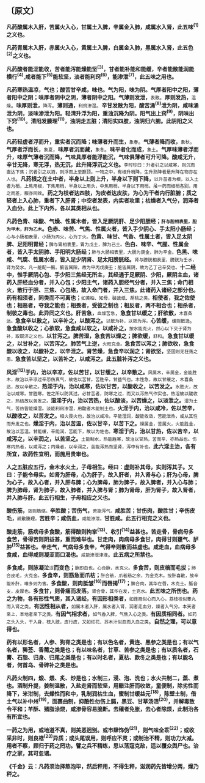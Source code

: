## 〔原文〕

**凡药酸属木入肝，苦属火入心，甘属土入脾，辛属金入肺，咸属水入肾，此五味<sup>(1)</sup>之义也。**

**凡药青属木入肝，赤属火入心，黄属土入脾，白属金入肺，黑属水入肾，此五色<sup>(2)</sup>之义也。**

**凡药酸者能涩能收，苦者能泻能燥能坚<sup>(3)</sup>，甘者能补能和能缓，辛者能散能润能横行<sup>(4)</sup>,咸者能下<sup>(5)</sup>能软坚，淡者能利窍<sup>(6)</sup>，能渗泄<sup>(7)</sup>，此五味之用也。**

**凡药寒热温凉，气也；酸苦甘辛咸，味也。气为阳，味为阴。气厚者阳中之阳，薄者阳中之阴；味厚者阴中之阴，薄者阴中之阳。气薄则发泄，**<small>表散</small>。**厚则发热，**<small>温燥</small>。**味厚则泄，**<small>降泻</small>。**薄则通，**<small>利窍渗湿</small>。**辛甘发散为阳，酸苦涌<sup>(8)</sup>泄为阴，咸味涌泄为阴，淡味渗泄为阳。轻清升浮为阳，重浊沉降为阴。阳气出上窍<sup>(9)</sup>，阴味出下窍<sup>(10)</sup>。清阳发腠理<sup>(11)</sup>，浊阴走五脏；清阳实四肢，浊阴归六腑。此阴阳之义也。**

**凡药轻虚者浮而升，重实者沉而降；味薄者升而生，**<small>象春</small>。**气薄者降而收，**<small>象秋</small>。**气厚者浮而长，**<small>象夏</small>，**味厚者沉而藏，**<small>象冬</small>。**味平者化而成，**<small>象土</small>。**气厚味薄者浮而升，味厚气薄者沉而降，气味具厚者能浮能沉，气味俱薄者可升可降。酸咸无升，辛甘无降，寒无浮，热无沉，此升降浮沉之义也。**<small>李时珍曰：升者引之以咸寒，则沉而直达下焦；沉者引之以酒，则浮而上至巅顶。一物之中，有根升梢降，生升熟降者是升降在物亦在人也</small>。**凡药根之在土中者，半身以上则上升，半身以下则下降，**<small>以升苗者为根，以入土者为梢，上焦用根，下焦用梢，半身以上用头，中焦用梢，半身以下用梢。虽一药而根梢各别，用之而差，服亦罔效</small>。**药之为枝者达四肢，为皮者达皮肤，为心为干者内行脏腑；质之轻者上入心肺，重者下入肝肾；中空者发表，内实者攻里；枯燥者入气分，润泽者入血分。此上下内外，各以其类相从也。**

**凡药色青、味酸、气燥、性属木者，皆入足厥阴肝、足少阳胆经；<small>肝与胆相表里，胆为甲木，肝为乙木</small>。色赤、味苦、气焦、性属火者，皆入手少阴心、手太阳小肠经；**<small>心与小肠相表里，小肠为丙火，心为丁火。</small>**色黄、味甘、气香、性属土者，皆入足太阴脾、足阳明胃经；**<small>脾与胃相表里，胃为戊土，脾为己土。</small>**色白、味辛、气腥、性属金者，皆入手太阴肺、手阳明大肠经；**<small>肺与大肠相表里，大肠为庚金，肺为辛金。</small>**色黑、味咸、气腐、性属水者，皆入足少阴肾、足太阳膀胱经。**<small>肾与膀胱相表里，膀胱为壬水，肾为癸水。凡一脏配一腑。腑皆属阳，故为甲丙戊庚壬；脏皆属阴，故为乙丁己辛癸也。</small>**十二经中，惟手厥阴心包、手少阳三焦经无所主，其经通于足厥阴、少阳，厥阴主血，诸药入肝经血分者，并入心包；少阳主气，诸药入胆经气分者，并入三焦；命门相火，散行于胆、三焦、心包络，故入命门者，并入三焦。此诸药入诸经之部分也。药有相须者，同类而不可离也；**<small>如黄柏、知母，破故纸、胡桃之类。</small>**相使者，我之佐使也；相恶者，夺我之能也；相畏者，受彼之制也；相反者，两不相合也；相杀者，制彼之毒也。此异同之义也。肝苦急，**<small>血燥苦急</small>，**急食甘以缓之；肝欲散，**<small>木喜条达。</small>**急食辛以散之，以辛补之，以酸泻之。**<small>以散为补，以敛为泻。</small>**心苦缓，**<small>缓则散逸</small>。**急食酸以收之；心欲软，急食咸以软之，以咸补之，**<small>按水能克火，然心以下交于肾为补，取既济之义也。</small>**以甘泻之。脾苦湿，急食苦以燥之；脾欲缓，**<small>舒和</small>。**急食甘以缓之，以甘补之，以苦泻之。肺苦气上逆，**<small>火旺克金。</small>**急食苦以泻之；肺欲收，急食酸以收之，以酸补之，以辛泄之。肾苦燥，急食辛以润之；肾欲坚，**<small>坚固则无狂荡之患。</small>**急食苦以坚之，以苦补之，以咸泻之。此五脏补泻之义也。**

**风淫<sup>(12)</sup>于内，治以辛凉，佐以苦甘，以甘缓之，以辛散之。**<small>风属木，辛属金，金能胜木，故治以辛凉过辛恐伤真气，故佐以苦甘。苦胜辛，甘益气也。木性急，故以甘缓之，木喜条达，故以辛散之。</small>**热淫于内，治以咸寒，佐以甘苦，以酸收之，以苦发之。**<small>水胜火，故治以咸寒。甘胜寒。佐之所以防其过。必甘苦者，防寒之过，而又以泻热气作实也。热淫故以酸收之，热结故以苦发之。</small>**湿淫于内，治以苦热，佐以酸淡，以苦燥之，以淡泄之。**<small>湿为土气，苦热皆能燥湿。淡能利窍渗湿，用酸者木能制土也。</small>**火淫于内，治以咸冷，佐以苦辛，以酸收之，以苦发之。**<small>相火畏火也，故治以咸冷。辛能湿润，酸能收敛，苦能泄热，或从其性而升发之也。</small>**燥淫于内，治以苦温，佐以甘辛，以苦下之。**<small>燥属金，苦属火，火能胜金，故治以苦温。甘能缓，辛能润，苦能下，故以为佐也。</small>**寒淫于内，治以甘热，佐以苦辛，以咸泻之，以辛润之，以苦坚之。**<small>土能制水，热能胜寒，故治以甘热，苦而辛，亦热品也。伤寒内热者，以咸泻之；内燥者，以辛润之，苦能泻热而坚肾，泻中有补也。</small>**此六淫主治，各有所宜，故药性宜明，而施用贵审也。**

**人之五脏应五行，金木水火土，子母相生。经曰：虚则补其母，实则泻其子。又曰：子能令母实。如肾为肝母，心为肝子，故入肝者，并入肾与心；肝为心母，脾为心子，故入心者，并入肝与脾；心为脾母，肺为脾子，故入脾者，并入心与肺；脾为肺母，肾为肺子，故入肺者，并入脾与肾；肺为肾母，肝为肾子，故入肾者，并入肺与肝。此五行相生，子母相应之义也。**

**酸伤筋，**<small>敛则筋缩。</small>**辛胜酸；苦伤气，**<small>苦能泻气。</small>**咸胜苦；甘伤肉，酸胜甘；辛伤皮毛，**<small>疏散腠理。</small>**苦胜辛；咸伤血，**<small>咸能渗泄。</small>**甘胜咸。此五行相克之义也。**

**酸走筋，筋病毋多食酸，筋得酸则拘挛<sup>(13)</sup>、收引<sup>(14)</sup>益甚也。苦走骨，骨病毋多食苦，骨得苦则阴益甚，重而难举也。甘走肉，肉病毋多食甘，肉得甘则壅气、胪肿<sup>(15)</sup>益甚也。辛走气，气病毋多食辛，气得辛则散而益虚也。咸走血，血病毋多食咸，血得咸则凝涩而口渴也。**<small>咸能渗泄津液</small>。**此五病之所禁也。**

**多食咸，则脉凝泣**<small>涩</small>**而变色；**<small>脉即血也，心合脉，水克火。</small>**多食苦，则皮槁而毛拔；**<small>肺合皮毛，火克金。</small>**多食辛，则筋急而爪枯；**<small>肝合筋，爪者筋之余，为金克木。按肝喜散，故辛能补肝，唯多则为害。</small>**多食酸，则肉胝皱<sup>(16)</sup>而唇揭<sup>(17)</sup>；**<small>脾合肉，其华在唇，木克土。胝音支，皮厚也。</small>**多食甘，则骨痛而发落。**<small>肾合骨，其华在发，土克水。</small>**此五味之所伤也。药之为物，各有形性气质，其入诸经，有因形相类者，**<small>如连翘似心而入心，荔枝核似睾丸而入肾之类</small>。**有因性相从者，**<small>如属木者入肝，属水者入肾，润者走血分，燥者入气分。本天者亲上，本地者亲下之类。</small>**有因气相求者，**<small>如气香入脾，气焦入心之类。</small>**有因质相同者。**<small>如药之头入头，干入身，枝入肢，皮行皮，又如红花、苏木汁似血而入血之类</small>。**自然之理，可以意得也。**

**药有以形名者，人参、狗脊之类是也；有以色名者，黄连、黑参之类是也；有以气名者，豨莶、香薷之类是也；有以味名者，甘草、苦参之类是也；有以质名者，石膏、石脂、归身、归尾之类是也；有以时名者，夏枯、款冬之类是也；有以能名者，何首乌、骨碎补之类是也。**

**凡药火制四，煅、煨、炙、炒是也；水制三，浸、泡、洗也；水火共制二，蒸、煮也。酒制升提，姜制温散，入盐走肾而软坚，用醋注肝而收敛，童便制，除劣性而降下，米泔制，去燥性而和中，乳制润枯生血，蜜制甘缓益元<sup>(18)</sup>，陈壁土制，借土气以补中州<sup>(19)</sup>，面裹曲制，抑酷性勿伤上膈，黑豆、甘草汤渍<sup>(20)</sup>，并解毒致令平和；羊酥、猪脂涂烧，咸渗骨容易脆断。去穰者免胀，去心者除烦，此制治各有所宜也。**

**一药之为用，或地道不真，则美恶迥别。或市肆饰伪<sup>(21)</sup>，则气味全乖<sup>(22)</sup>；或收采非时，则良楛<sup>(23)</sup>异质；或头尾误用，则呼应不灵；或制治不精，则功力大减。用者不察，顾归于药之罔功。譬之兵不精练，思以荡寇克敌，适以覆众舆尸也。治疗之家，其可忽诸。**

**《千金》云：凡药须治择熬泡毕，然后秤用，不得生秤，滋润药先皆增分两，燥乃秤之。**